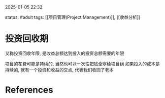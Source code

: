 2025-01-05    22:32

status: #adult 
tags: [[项目管理(Project Management)]], [[收益分析]]


# 投资回收期

又称投资回收年限, 是收益总额达到投入的投资总额需要的年限

项目的花费可能是持续的, 当然也可以一次性把钱全塞给项目组
如果投入的成本是持续的, 就有一个投资和收益的交点, 代表我们收回了老本




# References

